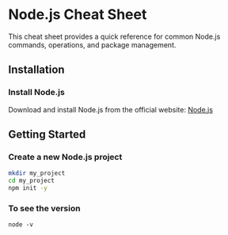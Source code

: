# Node.js Cheat Sheet

This cheat sheet provides a quick reference for common Node.js commands, operations, and package management.

## Installation

### Install Node.js

Download and install Node.js from the official website: [Node.js](https://nodejs.org/)

## Getting Started

### Create a new Node.js project

```bash
mkdir my_project
cd my_project
npm init -y
```

### To see the version
```
node -v
```

